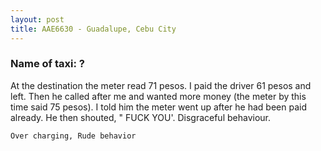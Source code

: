 ```yaml
---
layout: post
title: AAE6630 - Guadalupe, Cebu City
---
```


### Name of taxi: ?

At the destination the meter read 71 pesos. I paid the driver 61 pesos and left. Then he called after me and wanted more money (the meter by this time said 75 pesos). I told him the meter went up after he had been paid already. He then shouted, " FUCK YOU'. Disgraceful behaviour.

```Over charging, Rude behavior```
